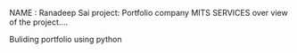 NAME : Ranadeep Sai
project: Portfolio 
company MITS SERVICES 
over view of the project....


Buliding portfolio using python

